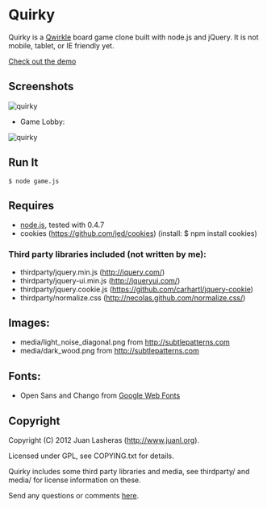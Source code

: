 Quirky
======

Quirky is a [Qwirkle](http://www.google.com/search?q=qwirkle+board+game) board
game clone built with node.js and jQuery. It is not mobile, tablet, or IE
friendly yet.

[Check out the demo](http://quirky.juanl.org)

## Screenshots

![quirky](https://raw.github.com/jlas/quirky/master/media/scrnshot1.png)

* Game Lobby:

![quirky](https://raw.github.com/jlas/quirky/master/media/scrnshot2.png)

## Run It

    $ node game.js

## Requires

* [node.js](http://nodejs.org/), tested with 0.4.7
* cookies (https://github.com/jed/cookies) (install: $ npm install cookies)

### Third party libraries included (not written by me):

* thirdparty/jquery.min.js (http://jquery.com/)
* thirdparty/jquery-ui.min.js (http://jqueryui.com/)
* thirdparty/jquery.cookie.js (https://github.com/carhartl/jquery-cookie)
* thirdparty/normalize.css (http://necolas.github.com/normalize.css/)

## Images:

* media/light_noise_diagonal.png from http://subtlepatterns.com
* media/dark_wood.png from http://subtlepatterns.com

## Fonts:

* Open Sans and Chango from [Google Web Fonts](http://www.google.com/webfonts)

Copyright
---------

Copyright (C) 2012 Juan Lasheras (http://www.juanl.org).

Licensed under GPL, see COPYING.txt for details.

Quirky includes some third party libraries and media, see thirdparty/ and media/
for license information on these.

Send any questions or comments [here](http://twitter.com/jlas_).